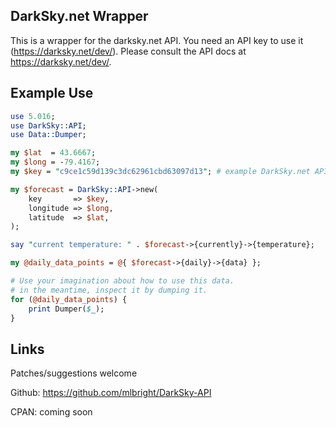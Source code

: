## DarkSky.net Wrapper

This is a wrapper for the darksky.net API. You need an API key to
use it (https://darksky.net/dev/). Please consult the API docs at
https://darksky.net/dev/.


## Example Use


```perl
use 5.016;
use DarkSky::API;
use Data::Dumper;

my $lat  = 43.6667;
my $long = -79.4167;
my $key = "c9ce1c59d139c3dc62961cbd63097d13"; # example DarkSky.net API key

my $forecast = DarkSky::API->new(
    key       => $key,
    longitude => $long,
    latitude  => $lat,
);

say "current temperature: " . $forecast->{currently}->{temperature};

my @daily_data_points = @{ $forecast->{daily}->{data} };

# Use your imagination about how to use this data.
# in the meantime, inspect it by dumping it.
for (@daily_data_points) {
    print Dumper($_);
}
```

## Links

Patches/suggestions welcome

Github: https://github.com/mlbright/DarkSky-API

CPAN: coming soon